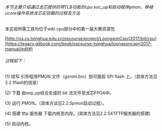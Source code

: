 ###### 本节主要介绍通过龙芯提供的带TLB功能的cpu soc\_up和启动程序pmon，移植ucore操作系统龙芯实验箱的过程及方法

本实验所需工具均位于wiki cpu部分中的第一届大赛资源包

[http://os.cs.tsinghua.edu.cn/oscourse/project/LoongsonCsprj2017/bit/cpu](https://legacy.gitbook.com/book/oscourse-tsinghua/loongsoncsprj2017-manual/edit#)

###### 过程如下：

\(1\) 烧写 引导程序PMON 文件（gzrom.bin）到可插拔 SPI flash 上。（具体方法见2.2.1flash的烧录）

\(2\) 下载 由sop\_up综合生成的 bit 流文件至龙芯FPGA中。

\(3\) 运行 PMON。（具体方法见2.2.5pmon启动过程）。

\(4\) 搭建 tftp 服务器 下载内核至内存。\(具体方法见2.2.54TFTP服务器的搭建\)

\(5\) 启动内核。

